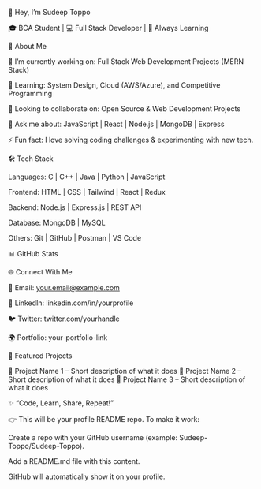 

👋 Hey, I’m Sudeep Toppo

🎓 BCA Student | 💻 Full Stack Developer | 🌱 Always Learning

🚀 About Me

🔭 I’m currently working on: Full Stack Web Development Projects (MERN Stack)

🌱 Learning: System Design, Cloud (AWS/Azure), and Competitive Programming

👯 Looking to collaborate on: Open Source & Web Development Projects

💬 Ask me about: JavaScript | React | Node.js | MongoDB | Express

⚡ Fun fact: I love solving coding challenges & experimenting with new tech.

🛠️ Tech Stack

Languages:
C | C++ | Java | Python | JavaScript

Frontend:
HTML | CSS | Tailwind | React | Redux

Backend:
Node.js | Express.js | REST API

Database:
MongoDB | MySQL

Others:
Git | GitHub | Postman | VS Code

📊 GitHub Stats

🌐 Connect With Me

📧 Email: your.email@example.com

💼 LinkedIn: linkedin.com/in/yourprofile

🐦 Twitter: twitter.com/yourhandle

🌍 Portfolio: your-portfolio-link

📂 Featured Projects

🔹 Project Name 1
 – Short description of what it does
🔹 Project Name 2
 – Short description of what it does
🔹 Project Name 3
 – Short description of what it does

✨ “Code, Learn, Share, Repeat!”

👉 This will be your profile README repo. To make it work:

Create a repo with your GitHub username (example: Sudeep-Toppo/Sudeep-Toppo).

Add a README.md file with this content.

GitHub will automatically show it on your profile.
